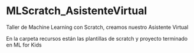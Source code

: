 # MLScratch_AsistenteVirtual
Taller de Machine Learning con Scratch, creamos nuestro Asistente Virtual

En la carpeta recursos están las plantillas de scratch y proyecto terminado en ML for Kids
